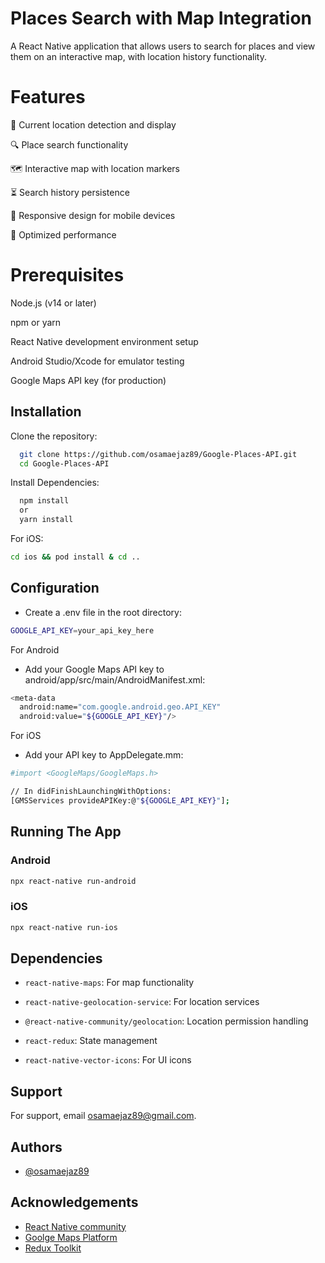 
# Places Search with Map Integration


A React Native application that allows users to search for places and view them on an interactive map, with location history functionality.

# Features

📍 Current location detection and display

🔍 Place search functionality

🗺️ Interactive map with location markers

⏳ Search history persistence

📱 Responsive design for mobile devices

🚀 Optimized performance

# Prerequisites
Node.js (v14 or later)

npm or yarn

React Native development environment setup

Android Studio/Xcode for emulator testing

Google Maps API key (for production)


## Installation

Clone the repository:


```bash
  git clone https://github.com/osamaejaz89/Google-Places-API.git
  cd Google-Places-API
```

Install Dependencies:


```bash
  npm install 
  or 
  yarn install
```

For iOS:


```bash
cd ios && pod install & cd ..
```

## Configuration

- Create a .env file in the root directory:

```bash
GOOGLE_API_KEY=your_api_key_here
```

For Android

- Add your Google Maps API key to android/app/src/main/AndroidManifest.xml:


```bash
<meta-data
  android:name="com.google.android.geo.API_KEY"
  android:value="${GOOGLE_API_KEY}"/>
```

For iOS

- Add your API key to AppDelegate.mm:

```bash
#import <GoogleMaps/GoogleMaps.h>

// In didFinishLaunchingWithOptions:
[GMSServices provideAPIKey:@"${GOOGLE_API_KEY}"];
```
## Running The App

### Android

```bash
npx react-native run-android
```

### iOS

```bash
npx react-native run-ios
```
     
## Dependencies

- `react-native-maps`: For map functionality

- `react-native-geolocation-service`: For location services

- `@react-native-community/geolocation`: Location permission handling

- `react-redux`: State management

- `react-native-vector-icons`: For UI icons



## Support

For support, email osamaejaz89@gmail.com.


## Authors

- [@osamaejaz89](https://www.linkedin.com/in/osamaejaz89/)


## Acknowledgements

 - [React Native community](https://github.com/react-native-community)
 - [Goolge Maps Platform](https://mapsplatform.google.com/)
 - [Redux Toolkit](https://redux-toolkit.js.org/)

